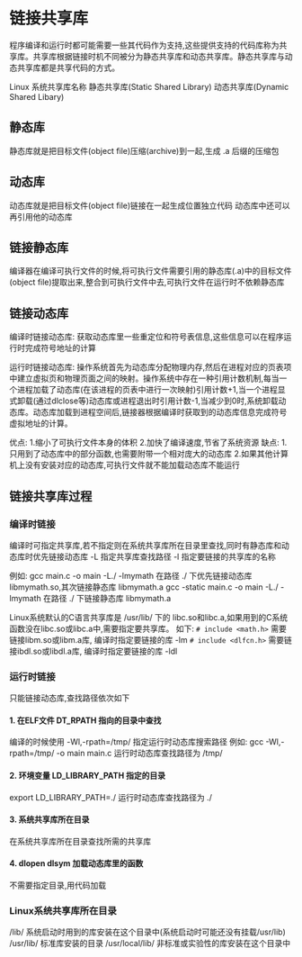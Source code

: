 # 链接共享库

程序编译和运行时都可能需要一些其代码作为支持,这些提供支持的代码库称为共享库。共享库根据链接时机不同被分为静态共享库和动态共享库。静态共享库与动态共享库都是共享代码的方式。

Linux 系统共享库名称
静态共享库(Static Shared Library)
动态共享库(Dynamic Shared Libary)

## 静态库

静态库就是把目标文件(object file)压缩(archive)到一起,生成 .a 后缀的压缩包

## 动态库

动态库就是把目标文件(object file)链接在一起生成位置独立代码
动态库中还可以再引用他的动态库

## 链接静态库

编译器在编译可执行文件的时候,将可执行文件需要引用的静态库(.a)中的目标文件(object file)提取出来,整合到可执行文件中去,可执行文件在运行时不依赖静态库

## 链接动态库

编译时链接动态库: 获取动态库里一些重定位和符号表信息,这些信息可以在程序运行时完成符号地址的计算

运行时链接动态库: 操作系统首先为动态库分配物理内存,然后在进程对应的页表项中建立虚拟页和物理页面之间的映射。操作系统中存在一种引用计数机制,每当一个进程加载了动态库(在该进程的页表中进行一次映射)引用计数+1,当一个进程显式卸载(通过dlclose等)动态库或进程退出时引用计数-1,当减少到0时,系统卸载动态库。动态库加载到进程空间后,链接器根据编译时获取到的动态库信息完成符号虚拟地址的计算。

优点:
1.缩小了可执行文件本身的体积
2.加快了编译速度,节省了系统资源
缺点:
1.只用到了动态库中的部分函数,也需要附带一个相对庞大的动态库
2.如果其他计算机上没有安装对应的动态库,可执行文件就不能加载动态库不能运行

## 链接共享库过程

### 编译时链接

编译时可指定共享库,若不指定则在系统共享库所在目录里查找,同时有静态库和动态库时优先链接动态库
-L  指定共享库查找路径
-l  指定要链接的共享库的名称

例如:
gcc main.c -o main -L./ -lmymath              在路径 ./ 下优先链接动态库 libmymath.so,其次链接静态库 libmymath.a
gcc -static main.c -o main -L./ -lmymath      在路径 ./ 下链接静态库 libmymath.a

Linux系统默认的C语言共享库是 /usr/lib/ 下的 libc.so和libc.a,如果用到的C系统函数没在libc.so或libc.a中,需要指定要共享库。
如下:
`# include <math.h>`       需要链接libm.so或libm.a库,  编译时指定要链接的库 -lm
`# include <dlfcn.h>`      需要链接ibdl.so或libdl.a库, 编译时指定要链接的库 -ldl

### 运行时链接

只能链接动态库,查找路径依次如下

#### 1. 在ELF文件 DT_RPATH 指向的目录中查找

编译的时候使用 -Wl,-rpath=/tmp/ 指定运行时动态库搜索路径
例如: gcc -Wl,-rpath=/tmp/ -o main main.c
运行时动态库查找路径为 /tmp/

#### 2. 环境变量 LD_LIBRARY_PATH 指定的目录

export LD_LIBRARY_PATH=./
运行时动态库查找路径为 ./

#### 3. 系统共享库所在目录

在系统共享库所在目录查找所需的共享库

#### 4. dlopen dlsym 加载动态库里的函数

不需要指定目录,用代码加载

### Linux系统共享库所在目录

/lib/                系统启动时用到的库安装在这个目录中(系统启动时可能还没有挂载/usr/lib)
/usr/lib/            标准库安装的目录
/usr/local/lib/      非标准或实验性的库安装在这个目录中
